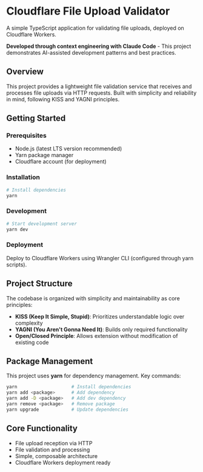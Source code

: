 # Cloudflare File Upload Validator

A simple TypeScript application for validating file uploads, deployed on Cloudflare Workers.

**Developed through context engineering with Claude Code** - This project demonstrates AI-assisted development patterns and best practices.

## Overview

This project provides a lightweight file validation service that receives and processes file uploads via HTTP requests. Built with simplicity and reliability in mind, following KISS and YAGNI principles.

## Getting Started

### Prerequisites

- Node.js (latest LTS version recommended)
- Yarn package manager
- Cloudflare account (for deployment)

### Installation

```bash
# Install dependencies
yarn
```

### Development

```bash
# Start development server
yarn dev
```

### Deployment

Deploy to Cloudflare Workers using Wrangler CLI (configured through yarn scripts).

## Project Structure

The codebase is organized with simplicity and maintainability as core principles:

- **KISS (Keep It Simple, Stupid)**: Prioritizes understandable logic over complexity
- **YAGNI (You Aren't Gonna Need It)**: Builds only required functionality
- **Open/Closed Principle**: Allows extension without modification of existing code

## Package Management

This project uses **yarn** for dependency management. Key commands:

```bash
yarn                    # Install dependencies
yarn add <package>      # Add dependency
yarn add -D <package>   # Add dev dependency
yarn remove <package>   # Remove package
yarn upgrade            # Update dependencies
```

## Core Functionality

- File upload reception via HTTP
- File validation and processing
- Simple, composable architecture
- Cloudflare Workers deployment ready